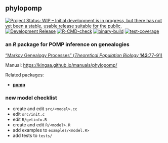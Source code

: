 ## **phylopomp**

[![Project Status: WIP – Initial development is in progress, but there
has not yet been a stable, usable release suitable for the
public.](https://www.repostatus.org/badges/latest/wip.svg)](https://www.repostatus.org/#wip)
[![Development
Release](https://img.shields.io/github/release/kingaa/phylopomp.svg)](https://github.com/kingaa/phylopomp/releases/latest)
[![R-CMD-check](https://github.com/kingaa/phylopomp/actions/workflows/r-cmd-check.yml/badge.svg)](https://github.com/kingaa/phylopomp/actions/workflows/r-cmd-check.yml)
[![binary-build](https://github.com/kingaa/phylopomp/actions/workflows/binary-build.yml/badge.svg)](https://github.com/kingaa/phylopomp/actions/workflows/binary-build.yml)
[![test-coverage](https://github.com/kingaa/phylopomp/actions/workflows/test-coverage.yml/badge.svg)](https://github.com/kingaa/phylopomp/actions/workflows/test-coverage.yml)

### an *R* package for POMP inference on genealogies

[“Markov Genealogy Processes” (*Theoretical Population Biology*
**143**:77–91)](https://doi.org/10.1016/j.tpb.2021.11.003)

Manual: <https://kingaa.github.io/manuals/phylopomp/>

Related packages:

- [**pomp**](https://kingaa.github.io/pomp/)

### new model checklist

- create and edit `src/<model>.cc`
- edit `src/init.c`
- edit `R/getinfo.R`
- create and edit `R/<model>.R`
- add examples to `examples/<model.R>`
- add tests to `tests/`
